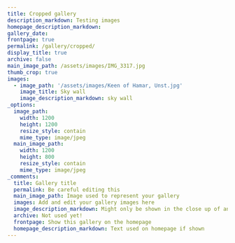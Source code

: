 ```yaml
---
title: Cropped gallery
description_markdown: Testing images
homepage_description_markdown: 
gallery_date:
frontpage: true
permalink: /gallery/cropped/
display_title: true
archive: false
main_image_path: /assets/images/IMG_3317.jpg
thumb_crop: true
images:
  - image_path: '/assets/images/Keen of Hamar, Unst.jpg'
    image_title: Sky wall
    image_description_markdown: sky wall
_options:
  image_path:
    width: 1200
    height: 1200
    resize_style: contain
    mime_type: image/jpeg
  main_image_path:
    width: 1200
    height: 800
    resize_style: contain
    mime_type: image/jpeg
_comments:
  title: Gallery title
  permalink: Be careful editing this
  main_image_path: Image used to represent your gallery
  images: Add and edit your gallery images here
  image_description_markdown: Might only be shown in the close up of an image
  archive: Not used yet!
  frontpage: Show this gallery on the homepage
  homepage_description_markdown: Text used on homepage if shown
---
```

